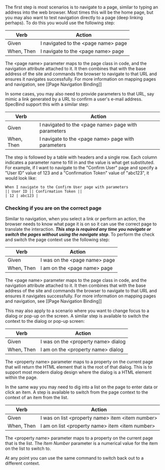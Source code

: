 The first step is most scenarios is to navigate to a page, similar to typing an address into the web browser. Most times this will be the home page, but you may also want to test navigation directly to a page (deep linking perhaps). To do this you would use the following step:

| Verb | Action |
|------|--------|
| Given | I navigated to the \<page name\> page |
| When, Then | I navigate to the \<page name\> page |

The \<page name\> parameter maps to the page class in code, and the navigation attribute attached to it. It then combines that with the base address of the site and commands the browser to navigate to that URL and ensures it navigates successfully. For more information on mapping pages and navigation, see [[Page Navigation Binding]]

In some cases, you may also need to provide parameters to that URL, say mimic a link generated by a URL to confirm a user's e-mail address. SpecBind support this with a similar step:

| Verb | Action |
|------|--------|
| Given | I navigated to the \<page name\> page with parameters |
| When, Then | I navigate to the \<page name\> page with parameters |

The step is followed by a table with headers and a single row. Each column indicates a parameter name to fill in and the value is what get substituted. For example, if I want to navigate to the "Confirm User" page and specify a "User ID" value of 123 and a "Confirmation Token" value of "abc123", it would look like:

```Cucumber
When I navigate to the Confirm User page with parameters
|| User ID || Confirmation Token ||
| 12 | abc123 |
```

### Checking if you are on the correct page

Similar to navigation, when you select a link or perform an action, the browser needs to know what page it is on so it can use the correct page to translate the interaction. ***This step is required any time you navigate or switch the pages without using the navigate step***. To perform the check and switch the page context use the following step:

| Verb | Action |
|------|--------|
| Given | I was on the \<page name\> page |
| When, Then | I am on the \<page name\> page |

The \<page name\> parameter maps to the page class in code, and the navigation attribute attached to it. It then combines that with the base address of the site and commands the browser to navigate to that URL and ensures it navigates successfully. For more information on mapping pages and navigation, see [[Page Navigation Binding]]

This may also apply to a scenario where you want to change focus to a dialog or pop-up on the screen. A similar step is available to switch the context to the dialog or pop-up screen:

| Verb | Action |
|------|--------|
| Given | I was on the \<property name\> dialog |
| When, Then | I am on the \<property name\> dialog |

The \<property name\> parameter maps to a property on the current page that will return the HTML element that is the root of that dialog. This is to support most modern dialog design where the dialog is a HTML element within the page.

In the same way you may need to dig into a list on the page to enter data or click an item. A step is available to switch from the page context to the context of an item from the list.

| Verb | Action |
|------|--------|
| Given | I was on list \<property name\> item \<item number\> |
| When, Then | I am on list \<property name\> item \<item number\> |

The \<property name\> parameter maps to a property on the current page that is the list. The *Item Number* parameter is a numerical value for the item on the list to switch to. 

At any point you can use the same command to switch back out to a different context.